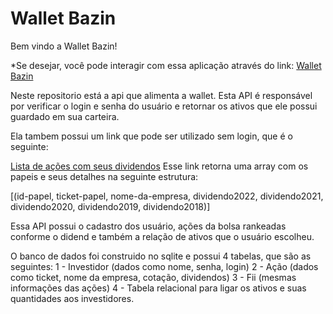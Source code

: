 # Wallet Bazin

Bem vindo a Wallet Bazin!

*Se desejar, você pode interagir com essa aplicação através do link: [Wallet Bazin](https://wallet-bazin-view.herokuapp.com/index.html)

Neste repositorio está a api que alimenta a wallet.
Esta API é responsável por verificar o login e senha do usuário e retornar os ativos que ele possui guardado em sua carteira.

Ela tambem possui um link que pode ser utilizado sem login, que é o seguinte:

[Lista de ações com seus dividendos](https://wallet-bazin-api.herokuapp.com/consultar)
Esse link retorna uma array com os papeis e seus detalhes na seguinte estrutura:

[(id-papel, ticket-papel, nome-da-empresa, dividendo2022, dividendo2021, dividendo2020, dividendo2019, dividendo2018)]

Essa API possui o cadastro dos usuário, ações da bolsa rankeadas conforme o didend e também a relação de ativos que o usuário escolheu.

O banco de dados foi construido no sqlite e possui 4 tabelas, que são as seguintes:
1 - Investidor (dados como nome, senha, login)
2 - Ação (dados como ticket, nome da empresa, cotação, dividendos)
3 - Fii (mesmas informações das ações)
4 - Tabela relacional para ligar os ativos e suas quantidades aos investidores.